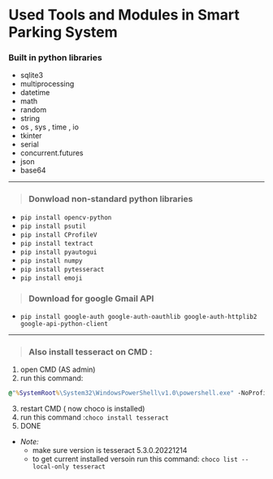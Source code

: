 # Used Tools and Modules in Smart Parking System 


### Built in python libraries 

* sqlite3
* multiprocessing 
* datetime
* math
* random
* string
* os  , sys , time , io
* tkinter 
* serial
* concurrent.futures
* json
* base64

----
> ### Donwload non-standard python libraries

* `pip install opencv-python`
* `pip install psutil`
* `pip install CProfileV`
* `pip install textract`
* `pip install pyautogui`
* `pip install numpy`
* `pip install pytesseract`
* `pip install emoji`

> ### Download for google Gmail API

* `pip install google-auth google-auth-oauthlib google-auth-httplib2 google-api-python-client`

-----

> ### Also install tesseract on CMD : 

 1. open CMD (AS admin)
 2. run this command: 
```cmd 
@"%SystemRoot%\System32\WindowsPowerShell\v1.0\powershell.exe" -NoProfile -InputFormat None -ExecutionPolicy Bypass -Command "[System.Net.ServicePointManager]::SecurityProtocol = 3072; iex ((New-Object System.Net.WebClient).DownloadString('https://community.chocolatey.org/install.ps1'))" && SET "PATH=%PATH%;%ALLUSERSPROFILE%\chocolatey\bin
```

 3. restart CMD ( now choco is installed)
 4. run this command :`choco install tesseract`
 5. DONE 
* _Note:_
 	* make sure version is tesseract 5.3.0.20221214
 	* to get current installed versoin run this command: `choco list --local-only tesseract`

